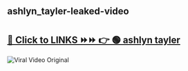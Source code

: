 
 ## ashlyn_tayler-leaked-video 

# <h2><a href="https://clipsfans.com/ashlyn_tayler&ref=git">🔗 Click to LINKS ⏩⏩ 👉 🟢 ashlyn tayler </a></h2>

<a href="https://clipsfans.com/ashlyn_tayler&ref=git" rel="nofollow" data-target="animated-image.originalLink"><img src="https://i.ibb.co.com/xMMVF88/686577567.gif" alt="Viral Video Original" style="max-width: 100%; display: inline-block;" data-target="animated-image.originalImage"></a>
